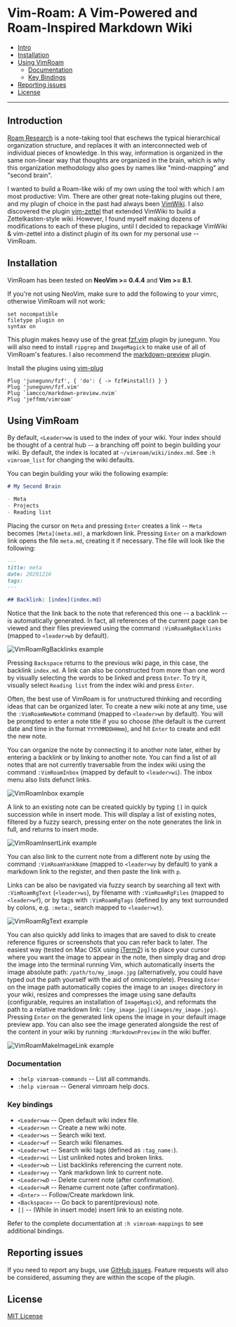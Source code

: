 # Vim-Roam: A Vim-Powered and Roam-Inspired Markdown Wiki

- [Intro](#introduction)
- [Installation](#installation)
- [Using VimRoam](#using-vimroam)
  - [Documentation](#documentation)
  - [Key Bindings](#key-bindings)
- [Reporting issues](#reporting-issues)
- [License](#license)

---

## Introduction

[Roam Research](https://roamresearch.com/) is a note-taking tool that eschews the typical hierarchical organization structure, and replaces it with an interconnected web of individual pieces of knowledge. In this way, information is organized in the same non-linear way that thoughts are organized in the brain, which is why this organization methodology also goes by names like "mind-mapping" and "second brain".

I wanted to build a Roam-like wiki of my own using the tool with which I am most productive: Vim. There are other great note-taking plugins out there, and my plugin of choice in the past had always been [VimWiki](https://github.com/vimwiki/vimwiki). I also discovered the plugin [vim-zettel](https://github.com/michal-h21/vim-zettel) that extended VimWiki to build a Zettelkasten-style wiki. However, I found myself making dozens of modifications to each of these plugins, until I decided to repackage VimWiki & vim-zettel into a distinct plugin of its own for my personal use -- VimRoam.

## Installation

VimRoam has been tested on **NeoVim >= 0.4.4** and **Vim >= 8.1**.

If you're not using NeoVim, make sure to add the following to your vimrc, otherwise VimRoam will not work:

```vim
set nocompatible
filetype plugin on
syntax on
```

This plugin makes heavy use of the great [fzf.vim](https://github.com/junegunn/fzf.vim) plugin by junegunn. You will also need to install `ripgrep` and `ImageMagick` to make use of all of VimRoam's features. I also recommend the [markdown-preview](https://github.com/iamcco/markdown-preview.nvim) plugin.

Install the plugins using [vim-plug](https://github.com/junegunn/vim-plug)

```vim
Plug 'junegunn/fzf', { 'do': { -> fzf#install() } }
Plug 'junegunn/fzf.vim'
Plug `iamcco/markdown-preview.nvim`
Plug 'jeffmm/vimroam'
```

## Using VimRoam

By default, `<Leader>ww` is used to the index of your wiki. Your index should be thought of a central hub -- a branching off point to begin building your wiki. By default, the index is located at `~/vimroam/wiki/index.md`. See `:h vimroam_list` for changing the wiki defaults.

You can begin building your wiki the following example:

```markdown
# My Second Brain

- Meta
- Projects
- Reading list
```

Placing the cursor on `Meta` and pressing `Enter` creates a link -- `Meta` becomes `[Meta](meta.md)`, a markdown link. Pressing `Enter` on a markdown link opens the file `meta.md`, creating it if necessary. The file will look like the following:

```markdown
---
title: meta
date: 20201216
tags:
---

## Backlink: [index](index.md)
```

Notice that the link back to the note that referenced this one -- a backlink -- is automatically generated. In fact, all references of the current page can be viewed and their files previewed using the command `:VimRoamRgBacklinks` (mapped to `<leader>wb` by default).

![VimRoamRgBacklinks example](images/VimRoamRgBacklinks.jpg)

Pressing `Backspace` returns to the previous wiki page, in this case, the backlink `index.md`. A link can also be constructed from more than one word by visually selecting the words to be linked and press `Enter`. To try it, visually select `Reading list` from the index wiki and press `Enter`.

Often, the best use of VimRoam is for unstructured thinking and recording ideas that can be organized later. To create a new wiki note at any time, use the `:VimRoamNewNote` command (mapped to `<leader>wn` by default). You will be prompted to enter a note title if you so choose (the default is the current date and time in the format `YYYYMMDDHHmm`), and hit `Enter` to create and edit the new note.

You can organize the note by connecting it to another note later, either by entering a backlink or by linking to another note. You can find a list of all notes that are not currently traversable from the index wiki using the command `:VimRoamInbox` (mapped by default to `<leader>wi`). The inbox menu also lists defunct links.

![VimRoamInbox example](images/VimRoamInbox.jpg)

A link to an existing note can be created quickly by typing `[]` in quick succession while in insert mode. This will display a list of existing notes, filtered by a fuzzy search, pressing enter on the note generates the link in full, and returns to insert mode.

![VimRoamInsertLink example](images/VimRoamInsertLink.jpg)

You can also link to the current note from a different note by using the command `:VimRoamYankName` (mapped to `<leader>wy` by default) to yank a markdown link to the register, and then paste the link with `p`.

Links can be also be navigated via fuzzy search by searching all text with `:VimRoamRgText` (`<leader>ws`), by filename with `:VimRoamRgFiles` (mapped to `<leader>wf`), or by tags with `:VimRoamRgTags` (defined by any text surrounded by colons, e.g. `:meta:`, search mapped to `<leader>wt`).

![VimRoamRgText example](images/VimRoamRgText.jpg)

You can also quickly add links to images that are saved to disk to create reference figures or screenshots that you can refer back to later. The easiest way (tested on Mac OSX using [iTerm2](https://iterm2.com/)) is to place your cursor where you want the image to appear in the note, then simply drag and drop the image into the terminal running Vim, which automatically inserts the image absolute path: `/path/to/my_image.jpg` (alternatively, you could have typed out the path yourself with the aid of omnicomplete). Pressing `Enter` on the image path automatically copies the image to an `images` directory in your wiki, resizes and compresses the image using sane defaults (configurable, requires an installation of `ImageMagick`), and reformats the path to a relative markdown link: `![my_image.jpg](images/my_image.jpg)`. Pressing `Enter` on the generated link opens the image in your default image preview app. You can also see the image generated alongside the rest of the content in your wiki by running `:MarkdownPreview` in the wiki buffer.

![VimRoamMakeImageLink example](images/VimRoamMakeImageLink.jpg)

### Documentation

- `:help vimroam-commands` -- List all commands.
- `:help vimroam` -- General vimroam help docs.

### Key bindings

- `<Leader>ww` -- Open default wiki index file.
- `<Leader>wn` -- Create a new wiki note.
- `<Leader>ws` -- Search wiki text.
- `<Leader>wf` -- Search wiki filenames.
- `<Leader>wt` -- Search wiki tags (defined as `:tag_name:`).
- `<Leader>wi` -- List unlinked notes and broken links.
- `<Leader>wb` -- List backlinks referencing the current note.
- `<Leader>wy` -- Yank markdown link to current note.
- `<Leader>wD` -- Delete current note (after confirmation).
- `<Leader>wR` -- Rename current note (after confirmation).
- `<Enter>` -- Follow/Create markdown link.
- `<Backspace>` -- Go back to parent(previous) note.
- `[]` -- (While in insert mode) insert link to an existing note.

Refer to the complete documentation at `:h vimroam-mappings` to see additional bindings.

## Reporting issues

If you need to report any bugs, use [GitHub issues](https://github.com/jeffmm/vimroam/issues). Feature requests will also be considered, assuming they are within the scope of the plugin.

## License

[MIT License](LICENSE.md)
